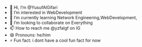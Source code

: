 - 👋 Hi, I’m @YusufAlGifari
- 👀 I’m interested in WebDevelopment
- 🌱 I’m currently learning Network Engineering,WebDevelopment,
- 💞️ I’m looking to collaborate on Everything
- 📫 How to reach me @yzfalgf on IG 
- 😄 Pronouns: he/him
- ⚡ Fun fact: i dont have a cool fun fact for now

<!---
YusufAlGifari/YusufAlGifari is a ✨ special ✨ repository because its `README.md` (this file) appears on your GitHub profile.
You can click the Preview link to take a look at your changes.
--->
